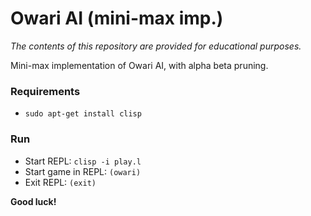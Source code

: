 # Owari AI (mini-max imp.) #
*The contents of this repository are provided for educational purposes.*

Mini-max implementation of Owari AI, with alpha beta pruning.

### Requirements ###

* `sudo apt-get install clisp`

### Run ###

* Start REPL: `clisp -i play.l`
* Start game in REPL: `(owari)`
* Exit REPL: `(exit)`

**Good luck!**
